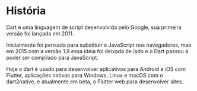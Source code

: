 # História

Dart é uma linguagem de script desenvolvida pelo Google, sua primeira versão foi lançada em 2011.

Inicialmente foi pensada para substituir o JavaScript nos navegadores, mas em 2015 com a versão 1.9 essa ideia foi deixada de lado e o Dart passou a poder ser compilado para JavaScript.

Hoje o dart é usado para desenvolver aplicativos para Android e iOS com Flutter, aplicações nativas para Windows, Linux e macOS com o dart2native, e atualmente em beta, o Flutter web para desenvolver sites.
